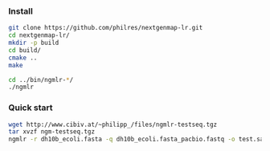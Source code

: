 ### Install

```bash
git clone https://github.com/philres/nextgenmap-lr.git
cd nextgenmap-lr/
mkdir -p build
cd build/
cmake ..
make

cd ../bin/ngmlr-*/
./ngmlr
```

### Quick start

```bash
wget http://www.cibiv.at/~philipp_/files/ngmlr-testseq.tgz
tar xvzf ngm-testseq.tgz
ngmlr -r dh10b_ecoli.fasta -q dh10b_ecoli.fasta_pacbio.fastq -o test.sam
```